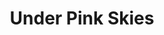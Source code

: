 ---
layout: product
product_id: 1419073519678
id: 1419073519678
title: Under Pink Skies
body_html: >-
  <p>Taken in Tofino, BC during February of 2018.</p>

  <p>A great cabin weekend full of great people in the woods of Tofino is the story behind this photo. We ended up going for a long walk along the beach this day and witnessed some brave people battling the cold to get a good surf in.</p>

  <p> </p>
vendor: Connell McCarthy
product_type: Photo Print
created_at: 2018-08-22T19:59:42-04:00
handle: under-pink-skies
updated_at: 2022-01-18T10:42:37-05:00
published_at: 2018-08-22T19:38:24-04:00
template_suffix: ""
status: active
published_scope: global
tags: Batch 01, ocean, Print, sunset, surfer, water
admin_graphql_api_id: gid://shopify/Product/1419073519678
variants:
  - id: 39577257377854
    product_id: 1419073519678
    title: 8x10” / Full Colour
    price: "35.00"
    sku: CM-PP-B1-19-XXS-FC
    position: 1
    inventory_policy: deny
    compare_at_price: null
    fulfillment_service: manual
    inventory_management: null
    option1: 8x10”
    option2: Full Colour
    option3: null
    created_at: 2021-09-01T15:46:10-04:00
    updated_at: 2021-09-01T15:46:30-04:00
    taxable: true
    barcode: ""
    grams: 208
    image_id: 6198887120958
    weight: 0.208
    weight_unit: kg
    inventory_item_id: 41671698022462
    inventory_quantity: 0
    old_inventory_quantity: 0
    requires_shipping: true
    admin_graphql_api_id: gid://shopify/ProductVariant/39577257377854
  - id: 39577257410622
    product_id: 1419073519678
    title: 8x10” / Black & White
    price: "35.00"
    sku: CM-PP-B1-19-XXS-BW
    position: 2
    inventory_policy: deny
    compare_at_price: null
    fulfillment_service: manual
    inventory_management: null
    option1: 8x10”
    option2: Black & White
    option3: null
    created_at: 2021-09-01T15:46:10-04:00
    updated_at: 2021-09-01T15:46:30-04:00
    taxable: true
    barcode: ""
    grams: 208
    image_id: 6198887088190
    weight: 0.208
    weight_unit: kg
    inventory_item_id: 41671698055230
    inventory_quantity: 0
    old_inventory_quantity: 0
    requires_shipping: true
    admin_graphql_api_id: gid://shopify/ProductVariant/39577257410622
  - id: 39577257443390
    product_id: 1419073519678
    title: 8.5x11” / Full Colour
    price: "35.00"
    sku: CM-PP-B1-19-XS-FC
    position: 3
    inventory_policy: deny
    compare_at_price: null
    fulfillment_service: manual
    inventory_management: null
    option1: 8.5x11”
    option2: Full Colour
    option3: null
    created_at: 2021-09-01T15:46:10-04:00
    updated_at: 2021-09-01T15:46:30-04:00
    taxable: true
    barcode: ""
    grams: 208
    image_id: 6198887120958
    weight: 0.208
    weight_unit: kg
    inventory_item_id: 41671698087998
    inventory_quantity: 0
    old_inventory_quantity: 0
    requires_shipping: true
    admin_graphql_api_id: gid://shopify/ProductVariant/39577257443390
  - id: 39577257476158
    product_id: 1419073519678
    title: 8.5x11” / Black & White
    price: "35.00"
    sku: CM-PP-B1-19-XS-BW
    position: 4
    inventory_policy: deny
    compare_at_price: null
    fulfillment_service: manual
    inventory_management: null
    option1: 8.5x11”
    option2: Black & White
    option3: null
    created_at: 2021-09-01T15:46:10-04:00
    updated_at: 2021-09-01T15:46:30-04:00
    taxable: true
    barcode: ""
    grams: 208
    image_id: 6198887088190
    weight: 0.208
    weight_unit: kg
    inventory_item_id: 41671698120766
    inventory_quantity: 0
    old_inventory_quantity: 0
    requires_shipping: true
    admin_graphql_api_id: gid://shopify/ProductVariant/39577257476158
  - id: 39577257508926
    product_id: 1419073519678
    title: 13x19” / Full Colour
    price: "40.00"
    sku: CM-PP-B1-19-S-FC
    position: 5
    inventory_policy: deny
    compare_at_price: null
    fulfillment_service: manual
    inventory_management: null
    option1: 13x19”
    option2: Full Colour
    option3: null
    created_at: 2021-09-01T15:46:10-04:00
    updated_at: 2021-09-01T15:46:30-04:00
    taxable: true
    barcode: ""
    grams: 208
    image_id: 6198887120958
    weight: 0.208
    weight_unit: kg
    inventory_item_id: 41671698153534
    inventory_quantity: 0
    old_inventory_quantity: 0
    requires_shipping: true
    admin_graphql_api_id: gid://shopify/ProductVariant/39577257508926
  - id: 39577257541694
    product_id: 1419073519678
    title: 13x19” / Black & White
    price: "40.00"
    sku: CM-PP-B1-19-S-BW
    position: 6
    inventory_policy: deny
    compare_at_price: null
    fulfillment_service: manual
    inventory_management: null
    option1: 13x19”
    option2: Black & White
    option3: null
    created_at: 2021-09-01T15:46:10-04:00
    updated_at: 2021-09-01T15:46:30-04:00
    taxable: true
    barcode: ""
    grams: 208
    image_id: 6198887088190
    weight: 0.208
    weight_unit: kg
    inventory_item_id: 41671698186302
    inventory_quantity: 0
    old_inventory_quantity: 0
    requires_shipping: true
    admin_graphql_api_id: gid://shopify/ProductVariant/39577257541694
  - id: 39577257574462
    product_id: 1419073519678
    title: 16x20” / Full Colour
    price: "50.00"
    sku: CM-PP-B1-19-M-FC
    position: 7
    inventory_policy: deny
    compare_at_price: null
    fulfillment_service: manual
    inventory_management: null
    option1: 16x20”
    option2: Full Colour
    option3: null
    created_at: 2021-09-01T15:46:10-04:00
    updated_at: 2021-09-01T15:46:30-04:00
    taxable: true
    barcode: ""
    grams: 208
    image_id: 6198887120958
    weight: 0.208
    weight_unit: kg
    inventory_item_id: 41671698219070
    inventory_quantity: 0
    old_inventory_quantity: 0
    requires_shipping: true
    admin_graphql_api_id: gid://shopify/ProductVariant/39577257574462
  - id: 39577257607230
    product_id: 1419073519678
    title: 16x20” / Black & White
    price: "50.00"
    sku: CM-PP-B1-19-M-BW
    position: 8
    inventory_policy: deny
    compare_at_price: null
    fulfillment_service: manual
    inventory_management: null
    option1: 16x20”
    option2: Black & White
    option3: null
    created_at: 2021-09-01T15:46:10-04:00
    updated_at: 2021-09-01T15:46:30-04:00
    taxable: true
    barcode: ""
    grams: 208
    image_id: 6198887088190
    weight: 0.208
    weight_unit: kg
    inventory_item_id: 41671698251838
    inventory_quantity: 0
    old_inventory_quantity: 0
    requires_shipping: true
    admin_graphql_api_id: gid://shopify/ProductVariant/39577257607230
  - id: 39577257639998
    product_id: 1419073519678
    title: 20x24” / Full Colour
    price: "60.00"
    sku: CM-PP-B1-19-L-FC
    position: 9
    inventory_policy: deny
    compare_at_price: null
    fulfillment_service: manual
    inventory_management: null
    option1: 20x24”
    option2: Full Colour
    option3: null
    created_at: 2021-09-01T15:46:10-04:00
    updated_at: 2021-09-01T15:46:30-04:00
    taxable: true
    barcode: ""
    grams: 208
    image_id: 6198887120958
    weight: 0.208
    weight_unit: kg
    inventory_item_id: 41671698284606
    inventory_quantity: 0
    old_inventory_quantity: 0
    requires_shipping: true
    admin_graphql_api_id: gid://shopify/ProductVariant/39577257639998
  - id: 39577257672766
    product_id: 1419073519678
    title: 20x24” / Black & White
    price: "60.00"
    sku: CM-PP-B1-19-L-BW
    position: 10
    inventory_policy: deny
    compare_at_price: null
    fulfillment_service: manual
    inventory_management: null
    option1: 20x24”
    option2: Black & White
    option3: null
    created_at: 2021-09-01T15:46:10-04:00
    updated_at: 2021-09-01T15:46:30-04:00
    taxable: true
    barcode: ""
    grams: 208
    image_id: 6198887088190
    weight: 0.208
    weight_unit: kg
    inventory_item_id: 41671698317374
    inventory_quantity: 0
    old_inventory_quantity: 0
    requires_shipping: true
    admin_graphql_api_id: gid://shopify/ProductVariant/39577257672766
  - id: 39577257705534
    product_id: 1419073519678
    title: 20x30” / Full Colour
    price: "70.00"
    sku: CM-PP-B1-19-XL-FC
    position: 11
    inventory_policy: deny
    compare_at_price: null
    fulfillment_service: manual
    inventory_management: null
    option1: 20x30”
    option2: Full Colour
    option3: null
    created_at: 2021-09-01T15:46:10-04:00
    updated_at: 2021-09-01T15:46:30-04:00
    taxable: true
    barcode: ""
    grams: 208
    image_id: 6198887120958
    weight: 0.208
    weight_unit: kg
    inventory_item_id: 41671698350142
    inventory_quantity: 0
    old_inventory_quantity: 0
    requires_shipping: true
    admin_graphql_api_id: gid://shopify/ProductVariant/39577257705534
  - id: 39577257738302
    product_id: 1419073519678
    title: 20x30” / Black & White
    price: "70.00"
    sku: CM-PP-B1-19-XL-BW
    position: 12
    inventory_policy: deny
    compare_at_price: null
    fulfillment_service: manual
    inventory_management: null
    option1: 20x30”
    option2: Black & White
    option3: null
    created_at: 2021-09-01T15:46:10-04:00
    updated_at: 2021-09-01T15:46:30-04:00
    taxable: true
    barcode: ""
    grams: 208
    image_id: 6198887088190
    weight: 0.208
    weight_unit: kg
    inventory_item_id: 41671698382910
    inventory_quantity: 0
    old_inventory_quantity: 0
    requires_shipping: true
    admin_graphql_api_id: gid://shopify/ProductVariant/39577257738302
  - id: 39577257771070
    product_id: 1419073519678
    title: 24x36” / Full Colour
    price: "90.00"
    sku: CM-PP-B1-19-XXL-FC
    position: 13
    inventory_policy: deny
    compare_at_price: null
    fulfillment_service: manual
    inventory_management: null
    option1: 24x36”
    option2: Full Colour
    option3: null
    created_at: 2021-09-01T15:46:10-04:00
    updated_at: 2021-09-01T15:46:30-04:00
    taxable: true
    barcode: ""
    grams: 208
    image_id: 6198887120958
    weight: 0.208
    weight_unit: kg
    inventory_item_id: 41671698415678
    inventory_quantity: 0
    old_inventory_quantity: 0
    requires_shipping: true
    admin_graphql_api_id: gid://shopify/ProductVariant/39577257771070
  - id: 39577257803838
    product_id: 1419073519678
    title: 24x36” / Black & White
    price: "90.00"
    sku: CM-PP-B1-19-XXL-BW
    position: 14
    inventory_policy: deny
    compare_at_price: null
    fulfillment_service: manual
    inventory_management: null
    option1: 24x36”
    option2: Black & White
    option3: null
    created_at: 2021-09-01T15:46:10-04:00
    updated_at: 2021-09-01T15:46:30-04:00
    taxable: true
    barcode: ""
    grams: 208
    image_id: 6198887088190
    weight: 0.208
    weight_unit: kg
    inventory_item_id: 41671698448446
    inventory_quantity: 0
    old_inventory_quantity: 0
    requires_shipping: true
    admin_graphql_api_id: gid://shopify/ProductVariant/39577257803838
  - id: 39577257836606
    product_id: 1419073519678
    title: 30x40” / Full Colour
    price: "100.00"
    sku: CM-PP-B1-19-XXXL-FC
    position: 15
    inventory_policy: deny
    compare_at_price: null
    fulfillment_service: manual
    inventory_management: null
    option1: 30x40”
    option2: Full Colour
    option3: null
    created_at: 2021-09-01T15:46:10-04:00
    updated_at: 2021-09-01T15:46:30-04:00
    taxable: true
    barcode: ""
    grams: 208
    image_id: 6198887120958
    weight: 0.208
    weight_unit: kg
    inventory_item_id: 41671698481214
    inventory_quantity: 0
    old_inventory_quantity: 0
    requires_shipping: true
    admin_graphql_api_id: gid://shopify/ProductVariant/39577257836606
  - id: 39577257869374
    product_id: 1419073519678
    title: 30x40” / Black & White
    price: "100.00"
    sku: CM-PP-B1-19-XXXL-BW
    position: 16
    inventory_policy: deny
    compare_at_price: null
    fulfillment_service: manual
    inventory_management: null
    option1: 30x40”
    option2: Black & White
    option3: null
    created_at: 2021-09-01T15:46:10-04:00
    updated_at: 2021-09-01T15:46:30-04:00
    taxable: true
    barcode: ""
    grams: 208
    image_id: 6198887088190
    weight: 0.208
    weight_unit: kg
    inventory_item_id: 41671698513982
    inventory_quantity: 0
    old_inventory_quantity: 0
    requires_shipping: true
    admin_graphql_api_id: gid://shopify/ProductVariant/39577257869374
options:
  - id: 1948215083070
    product_id: 1419073519678
    name: Size
    position: 1
    values:
      - 8x10”
      - 8.5x11”
      - 13x19”
      - 16x20”
      - 20x24”
      - 20x30”
      - 24x36”
      - 30x40”
  - id: 8590087749694
    product_id: 1419073519678
    name: Color
    position: 2
    values:
      - Full Colour
      - Black & White
images:
  - id: 6198887120958
    product_id: 1419073519678
    position: 1
    created_at: 2019-03-04T20:00:44-05:00
    updated_at: 2019-10-20T18:44:16-04:00
    alt: null
    width: 1000
    height: 1500
    src: https://cdn.shopify.com/s/files/1/1624/2355/products/CM---Under-Pink-Skies-_Product-Mockup-2019.jpg?v=1571611456
    variant_ids:
      - 39577257377854
      - 39577257443390
      - 39577257508926
      - 39577257574462
      - 39577257639998
      - 39577257705534
      - 39577257771070
      - 39577257836606
    admin_graphql_api_id: gid://shopify/ProductImage/6198887120958
  - id: 6198887088190
    product_id: 1419073519678
    position: 2
    created_at: 2019-03-04T20:00:43-05:00
    updated_at: 2019-10-20T18:44:16-04:00
    alt: null
    width: 1000
    height: 1500
    src: https://cdn.shopify.com/s/files/1/1624/2355/products/CM---Under-Pink-Skies-_Product-Mockup-2019_-B_W.jpg?v=1571611456
    variant_ids:
      - 39577257410622
      - 39577257476158
      - 39577257541694
      - 39577257607230
      - 39577257672766
      - 39577257738302
      - 39577257803838
      - 39577257869374
    admin_graphql_api_id: gid://shopify/ProductImage/6198887088190
  - id: 28230448676926
    product_id: 1419073519678
    position: 3
    created_at: 2021-05-04T21:31:40-04:00
    updated_at: 2021-05-04T21:31:40-04:00
    alt: null
    width: 2000
    height: 1800
    src: https://cdn.shopify.com/s/files/1/1624/2355/products/PAR_02_0001_c52b9e82-b38a-49b6-9e51-0a5ff3e7c28d.png?v=1620178300
    variant_ids: []
    admin_graphql_api_id: gid://shopify/ProductImage/28230448676926
image:
  id: 6198887120958
  product_id: 1419073519678
  position: 1
  created_at: 2019-03-04T20:00:44-05:00
  updated_at: 2019-10-20T18:44:16-04:00
  alt: null
  width: 1000
  height: 1500
  src: https://cdn.shopify.com/s/files/1/1624/2355/products/CM---Under-Pink-Skies-_Product-Mockup-2019.jpg?v=1571611456
  variant_ids:
    - 39577257377854
    - 39577257443390
    - 39577257508926
    - 39577257574462
    - 39577257639998
    - 39577257705534
    - 39577257771070
    - 39577257836606
  admin_graphql_api_id: gid://shopify/ProductImage/6198887120958

---